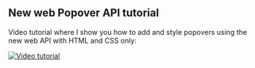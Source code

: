 ## New web Popover API tutorial

Video tutorial where I show you how to add and style popovers using the new web API with HTML and CSS only:

[![Video tutorial](https://img.youtube.com/vi/PqzCxBp0auc/0.jpg)](https://www.youtube.com/watch?v=PqzCxBp0auc)

